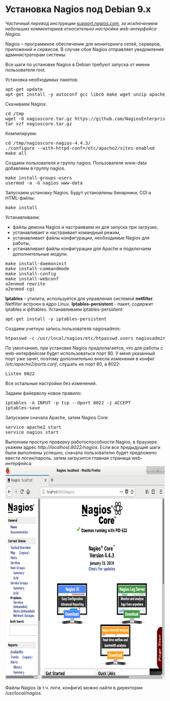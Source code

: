 # Установка Nagios под Debian 9.x

*Частичный перевод инструкции <a href="https://support.nagios.com/kb/article/nagios-core-installing-nagios-core-from-source-96.html#Raspbian">support.nagios.com</a>, за исключением небольших комментариев относительно настройки web-интерфейса Nagios.*

Nagios – программное обеспечение для мониторинга сетей, серверов, приложений и сервисов. В случае сбоя Nagios отправляет уведомления администраторам системы.

Все шаги по установке Nagios в Debian требуют запуска от имени пользователя root.

Установка необходимых пакетов:
<pre>apt-get update
apt-get install -y autoconf gcc libc6 make wget unzip apache2 apache2-utils php libgd-dev
</pre>

Скачиваем Nagios:
<pre>cd /tmp
wget -O nagioscore.tar.gz https://github.com/NagiosEnterprises/nagioscore/archive/nagios-4.4.3.tar.gz
tar xzf nagioscore.tar.gz
</pre>

Компилируем:
<pre>cd /tmp/nagioscore-nagios-4.4.3/
./configure --with-httpd-conf=/etc/apache2/sites-enabled
make all
</pre>

Cоздаем пользователя и группу nagios. Пользователя www-data добавляем в группу nagios.
<pre>make install-groups-users
usermod -a -G nagios www-data
</pre>

Запускаем установку Nagios. Будут установлены бинарники, CGI и HTML-файлы:
<pre>make install</pre>

Устанавливаем:
<ul>
<li>файлы демона Nagios и настраиваем их для запуска при загрузке,</li>
<li>устанавливает и настраивает командный режим,</li>
<li>устанавливает файлы конфигурации, необходимые Nagios для работы,</li>
<li>устанавливает файлы конфигурации для Apache и подключаем дополнительные модули.</li>
</ul>

<pre>make install-daemoninit
make install-commandmode
make install-config
make install-webconf
a2enmod rewrite
a2enmod cgi
</pre>

**Iptables** - утилита, используется для управления системой **netfilter**. Netfilter встроен в ядро Linux.
**Iptables-persistent** - пакет, содержит iptables и ip6tables. Устанавливаем iptables-persistent:
<pre>apt-get install -y iptables-persistent</pre>

Создаем учетную запись пользователя nagiosadmin:
<pre>htpasswd -c /usr/local/nagios/etc/htpasswd.users nagiosadmin</pre>

По умолчанию, при установке Nagios предполагается, что для работы с web-интерфейсом будет использоваться порт 80. У меня указанный порт уже занят, поэтому дополнительно внесла изменения в конфиг <em>/etc/apache2/ports.conf</em>, слушать не порт 80, а 8022:
<pre>Listen 8022</pre>

Все остальные настройки без изменений.

Задаем файерволу новое правило:
<pre>iptables -A INPUT -p tcp --dport 8022 -j ACCEPT
iptables-save
</pre>

Запускаем сначала Apache, затем Nagios Core:
<pre>service apache2 start
service nagios start
</pre>

Выполним простую проверку работоспособности Nagios, в браузере укажем адрес *http://localhost:8022/nagios*. Если все
предыдущие шаги были выполнены успешно, сначала пользователю будет предложено ввести логин/пароль, затем загрузится
главная страница web-интерфейса:
<img src="nagios.png" alt="Главная страница web-интерфейса Nagios" class="size-full wp-image-2260" width="825" height="675">

Файлы Nagios (в т.ч. логи, конфиги) можно найти в директории */usr/local/nagios*.

